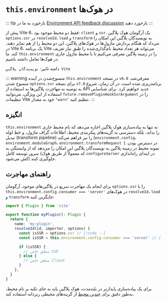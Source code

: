 # `this.environment` در هوک‌ها

::: tip بازخورد
به ما در [Environment API feedback discussion](https://github.com/vitejs/vite/discussions/16358) بازخورد دهید
:::

پیش از Vite 6، فقط دو محیط موجود بود: `client` و `ssr`. یک آرگومان هوک پلاگین `options.ssr` در `resolveId`، `load` و `transform` به نویسندگان پلاگین این امکان را می‌داد که هنگام پردازش ماژول‌ها در هوک‌های پلاگین، این دو محیط را از هم تمایز دهند. در Vite 6، یک برنامه Vite می‌تواند هر تعداد محیط نام‌گذاری‌شده را طبق نیاز تعریف کند. ما `this.environment` را در زمینه پلاگین معرفی می‌کنیم تا با محیط ماژول جاری در هوک‌ها تعامل داشته باشیم.

دامنه تاثیر: `نویسندگان پلاگین Vite`

::: warning منسوخ‌شدن در آینده
`this.environment` در نسخه `v6.0` معرفی‌شد. منسوخ شدن `options.ssr` برای نسخه `v7.0` برنامه‌ریزی شده است. در آن زمان، شروع به توصیه به مهاجرت پلاگین‌ها به استفاده از API جدید خواهیم کرد. برای شناسایی استفاده از این ویژگی، می‌توانید `future.removePluginHookSsrArgument` را در تنظیمات Vite خود به مقدار `"warn"` تنظیم کنید.
:::

## انگیزه

`this.environment` نه تنها به پیاده‌سازی هوک پلاگین اجازه می‌دهد که نام محیط جاری را بداند، بلکه دسترسی به گزینه‌های پیکربندی محیط، اطلاعات گراف ماژول، و خط لوله تبدیل (transform pipeline) را نیز فراهم می‌کند (`environment.config`، `environment.moduleGraph`، `environment.transformRequest `). در دسترس بودن نمونه محیط در زمینه پلاگین به نویسندگان پلاگین این امکان را می‌دهد که از وابستگی به سرور توسعه کامل (که معمولاً از طریق هوک `configureServer` در ابتدای راه‌اندازی کش می‌شود) جلوگیری کنند.

## راهنمای مهاجرت

برای انجام یک مهاجرت سریع در پلاگین‌های موجود، آرگومان `options.ssr` را با `this.environment.config.consumer === 'server'` در هوک‌های `resolveId`، `load` و `transform` جایگزین کنید:

```ts
import { Plugin } from 'vite'

export function myPlugin(): Plugin {
  return {
    name: 'my-plugin',
    resolveId(id, importer, options) {
      const isSSR = options.ssr // [!code --]
      const isSSR = this.environment.config.consumer === 'server' // [!code ++]

      if (isSSR) {
        // منطق خاص SSR
      } else {
        // منطق خاص Client
      }
    },
  }
}
```

برای یک پیاده‌سازی پایدارتر در بلندمدت، هوک پلاگین باید به جای تکیه بر نام محیط، به‌طور دقیق برای [چندین محیط](/guide/api-environment.html#accessing-the-current-environment-in-hooks)  از گزینه‌های محیطی ریزدانه استفاده کند.
